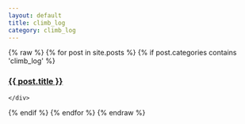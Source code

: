 ```yaml
---
layout: default
title: climb_log
category: climb_log
---
```


{% raw %}
{% for post in site.posts %}
  {% if post.categories contains 'climb_log' %}
	<div class="post">
		<h3 class="title"><a href="{{ post.url }}">{{ post.title }}</a></h3>
<!-- 		<p class="meta">Date: {{ post.date }}</p>
		<div class="entry">
			{{ post.content | strip_html | truncatewords: 100 }}
		</div> -->
	</div>
  {% endif %}
{% endfor %}
{% endraw %}
